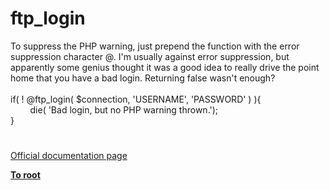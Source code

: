 # ftp_login




<div class="phpcode"><span class="html">
To suppress the PHP warning, just prepend the function with the error suppression character @. I&apos;m usually against error suppression, but apparently some genius thought it was a good idea to really drive the point home that you have a bad login. Returning false wasn&apos;t enough?<br><br>if( ! @ftp_login( $connection, &apos;USERNAME&apos;, &apos;PASSWORD&apos; ) ){<br>&#xA0; &#xA0; &#xA0; &#xA0; die( &apos;Bad login, but no PHP warning thrown.&apos;);<br>}</span>
</div>
  

#

[Official documentation page](https://www.php.net/manual/en/function.ftp-login.php)

**[To root](/README.md)**